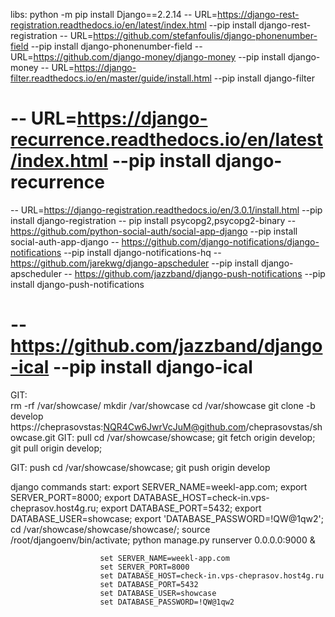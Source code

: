 libs:
python -m pip install Django==2.2.14
 -- URL=https://django-rest-registration.readthedocs.io/en/latest/index.html --pip install django-rest-registration
 -- URL=https://github.com/stefanfoulis/django-phonenumber-field  --pip install django-phonenumber-field
 -- URL=https://github.com/django-money/django-money --pip install django-money
 -- URL=https://django-filter.readthedocs.io/en/master/guide/install.html  --pip install django-filter
# -- URL=https://django-recurrence.readthedocs.io/en/latest/index.html  --pip install django-recurrence
 -- URL=https://django-registration.readthedocs.io/en/3.0.1/install.html --pip install django-registration
 -- pip install psycopg2,psycopg2-binary
 -- https://github.com/python-social-auth/social-app-django --pip install social-auth-app-django
 -- https://github.com/django-notifications/django-notifications --pip install django-notifications-hq
 -- https://github.com/jarekwg/django-apscheduler  --pip install django-apscheduler
 -- https://github.com/jazzband/django-push-notifications  --pip install django-push-notifications
# -- https://github.com/jazzband/django-ical                --pip install django-ical


GIT:   
    rm -rf /var/showcase/
    mkdir /var/showcase
    cd /var/showcase
    git clone -b develop https://cheprasovstas:NQR4Cw6JwrVcJuM@github.com/cheprasovstas/showcase.git
GIT:  pull
    cd /var/showcase/showcase;
    git fetch origin develop;
    git pull origin develop;
    
GIT:  push
    cd /var/showcase/showcase;
    git push origin develop


django commands start:
                export SERVER_NAME=weekl-app.com;
                export SERVER_PORT=8000;
                export DATABASE_HOST=check-in.vps-cheprasov.host4g.ru;
                export DATABASE_PORT=5432;
                export DATABASE_USER=showcase;
                export 'DATABASE_PASSWORD=!QW@1qw2';
                cd /var/showcase/showcase/showcase/;
                source /root/djangoenv/bin/activate;
                python manage.py runserver 0.0.0.0:9000 &

                                                
                        set SERVER_NAME=weekl-app.com
                        set SERVER_PORT=8000
                        set DATABASE_HOST=check-in.vps-cheprasov.host4g.ru
                        set DATABASE_PORT=5432
                        set DATABASE_USER=showcase
                        set DATABASE_PASSWORD=!QW@1qw2
